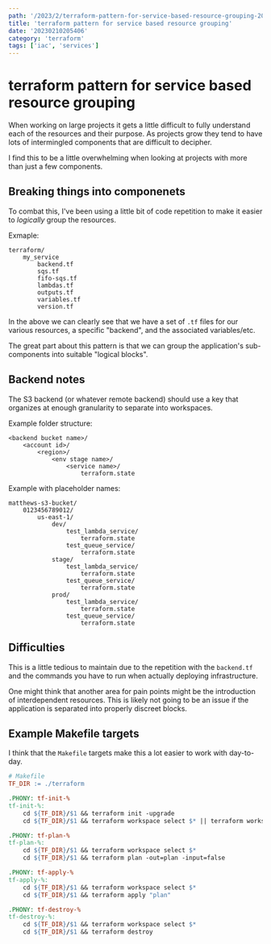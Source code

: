```yaml
---
path: '/2023/2/terraform-pattern-for-service-based-resource-grouping-20230210205406'
title: 'terraform pattern for service based resource grouping'
date: '20230210205406'
category: 'terraform'
tags: ['iac', 'services']
---
```


# terraform pattern for service based resource grouping
When working on large projects it gets a little difficult to fully understand
each of the resources and their purpose. As projects grow they tend to have
lots of intermingled components that are difficult to decipher.

I find this to be a little overwhelming when looking at projects with more than
just a few components.

## Breaking things into componenets
To combat this, I've been using a little bit of code repetition to make it
easier to *logically* group the resources.

Exmaple:

```
terraform/
    my_service
        backend.tf
        sqs.tf
        fifo-sqs.tf
        lambdas.tf
        outputs.tf
        variables.tf
        version.tf
```

In the above we can clearly see that we have a set of `.tf` files for our
various resources, a specific "backend", and the associated variables/etc.

The great part about this pattern is that we can group the application's sub-components
into suitable "logical blocks".

## Backend notes
The S3 backend (or whatever remote backend) should use a key that organizes
at enough granularity to separate into workspaces.

Example folder structure:
```
<backend bucket name>/
    <account id>/
        <region>/
            <env stage name>/
                <service name>/
                    terraform.state
```

Example with placeholder names:
```
matthews-s3-bucket/
    0123456789012/
        us-east-1/
            dev/
                test_lambda_service/
                    terraform.state
                test_queue_service/
                    terraform.state
            stage/
                test_lambda_service/
                    terraform.state
                test_queue_service/
                    terraform.state
            prod/
                test_lambda_service/
                    terraform.state
                test_queue_service/
                    terraform.state
```

## Difficulties
This is a little tedious to maintain due to the repetition with the `backend.tf`
and the commands you have to run when actually deploying infrastructure.

One might think that another area for pain points might be the introduction
of interdependent resources. This is likely not going to be an issue if the
application is separated into properly discreet blocks.

## Example Makefile targets
I think that the `Makefile` targets make this a lot easier to work with day-to-day.

```makefile
# Makefile
TF_DIR := ./terraform

.PHONY: tf-init-%
tf-init-%:
    cd ${TF_DIR}/$1 && terraform init -upgrade
    cd ${TF_DIR}/$1 && terraform workspace select $* || terraform workspace new $*

.PHONY: tf-plan-%
tf-plan-%:
    cd ${TF_DIR}/$1 && terraform workspace select $*
    cd ${TF_DIR}/$1 && terraform plan -out=plan -input=false

.PHONY: tf-apply-%
tf-apply-%:
    cd ${TF_DIR}/$1 && terraform workspace select $*
    cd ${TF_DIR}/$1 && terraform apply "plan"

.PHONY: tf-destroy-%
tf-destroy-%:
    cd ${TF_DIR}/$1 && terraform workspace select $*
    cd ${TF_DIR}/$1 && terraform destroy
```


